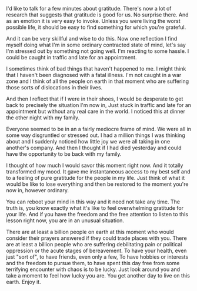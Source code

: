I'd like to talk for a few minutes about gratitude. There's now a lot of research that suggests that gratitude is good for us. No surprise there. And as an emotion it is very easy to invoke. Unless you were living the worst possible life, it should be easy to find something for which you're grateful.

And it can be very skillful and wise to do this. Now one reflection I find myself doing what I'm in some ordinary contracted state of mind, let's say I'm stressed out by something not going well. I'm reacting to some hassle. I could be caught in traffic and late for an appointment.

I sometimes think of bad things that haven't happened to me. I might think that I haven't been diagnosed with a fatal illness. I'm not caught in a war zone and I think of all the people on earth in that moment who are suffering those sorts of dislocations in their lives.

And then I reflect that if I were in their shoes, I would be desperate to get back to precisely the situation I'm now in, Just stuck in traffic and late for an appointment but without any real care in the world. I noticed this at dinner the other night with my family.

Everyone seemed to be in an a fairly mediocre frame of mind. We were all in some way disgruntled or stressed out. I had a million things I was thinking about and I suddenly noticed how little joy we were all taking in one another's company. And then I thought if I had died yesterday and could have the opportunity to be back with my family.

I thought of how much I would savor this moment right now. And it totally transformed my mood. It gave me instantaneous access to my best self and to a feeling of pure gratitude for the people in my life. Just think of what it would be like to lose everything and then be restored to the moment you're now in, however ordinary.

You can reboot your mind in this way and it need not take any time. The truth is, you know exactly what it's like to feel overwhelming gratitude for your life. And if you have the freedom and the free attention to listen to this lesson right now, you are in an unusual situation.

There are at least a billion people on earth at this moment who would consider their prayers answered if they could trade places with you. There are at least a billion people who are suffering debilitating pain or political oppression or the acute stages of bereavement. To have your health, even just "sort of", to have friends, even only a few, To have hobbies or interests and the freedom to pursue them, to have spent this day free from some terrifying encounter with chaos is to be lucky. Just look around you and take a moment to feel how lucky you are. You get another day to live on this earth. Enjoy it.
